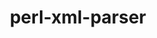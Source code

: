 ---
title: "perl-xml-parser"
layout: cache
categories: [package, v2025.07.0]
meta: {"compilers": ["none"], "num_specs": 2, "num_specs_by_stack": {"data-vis-sdk": 1, "e4s": 1, "hep": 1, "root": 2}, "oss": ["ubuntu20.04", "ubuntu22.04"], "platforms": ["linux"], "stacks": ["data-vis-sdk", "e4s", "hep", "root"], "targets": ["x86_64_v3"], "versions": ["2.47"]}
spec_details: [{"compiler": "none", "hash": "wud4drxfxkc7v2chxljckmyup7ugc35d", "os": "ubuntu22.04", "platform": "linux", "size": "-", "stacks": ["e4s", "hep", "root"], "target": "x86_64_v3", "variants": ["build_system=perl"], "versions": ["2.47"]}, {"compiler": "none", "hash": "zyzeiwy3qgjuaceov3aj6n35kwste7zm", "os": "ubuntu20.04", "platform": "linux", "size": "-", "stacks": ["data-vis-sdk", "root"], "target": "x86_64_v3", "variants": ["build_system=perl"], "versions": ["2.47"]}]
---